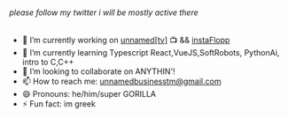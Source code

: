###### please follow my twitter i will be mostly active there
- 🔭 I’m currently working on [unnamed[tv]](https://unnamedsoftware.com) 📺 && [instaFlopp](https://instaflopp.com)
- 🌱 I’m currently learning Typescript React,VueJS,SoftRobots, PythonAi, intro to C,C++
- 👯 I’m looking to collaborate on ANYTHIN'!
- 📫 How to reach me: unnamedbusinesstm@gmail.com
- 😄 Pronouns: he/him/super GORILLA
- ⚡ Fun fact: im greek

